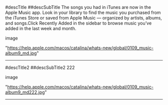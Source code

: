 #descTitle
##descSubTitle
The songs you had in iTunes are now in the Apple Music app. Look in your library to find the music you purchased from the iTunes Store or saved from Apple Music — organized by artists, albums, and songs.Click Recently Added in the sidebar to browse music you’ve added in the last week and month.

image

"https://help.apple.com/macos/catalina/whats-new/global/0109_music-album9_md.jpg"

---

#descTitle2
##descSubTitle2
222

image

"https://help.apple.com/macos/catalina/whats-new/global/0109_music-album9_md222.jpg"

---
